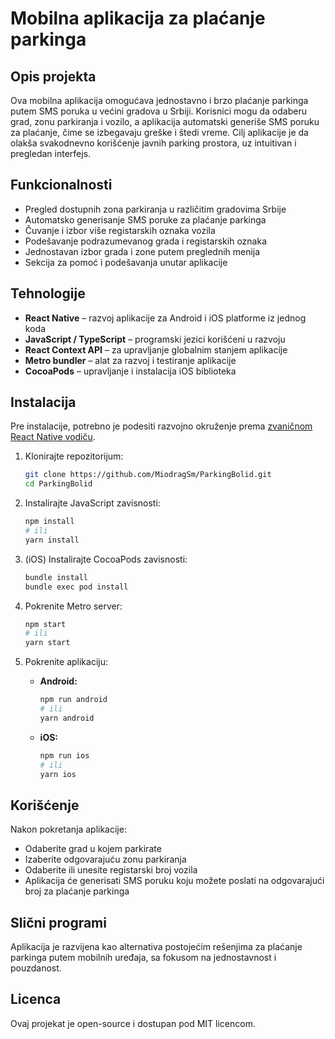 # Mobilna aplikacija za plaćanje parkinga

## Opis projekta
Ova mobilna aplikacija omogućava jednostavno i brzo plaćanje parkinga putem SMS poruka u većini gradova u Srbiji. Korisnici mogu da odaberu grad, zonu parkiranja i vozilo, a aplikacija automatski generiše SMS poruku za plaćanje, čime se izbegavaju greške i štedi vreme. Cilj aplikacije je da olakša svakodnevno korišćenje javnih parking prostora, uz intuitivan i pregledan interfejs.

## Funkcionalnosti
- Pregled dostupnih zona parkiranja u različitim gradovima Srbije
- Automatsko generisanje SMS poruke za plaćanje parkinga
- Čuvanje i izbor više registarskih oznaka vozila
- Podešavanje podrazumevanog grada i registarskih oznaka
- Jednostavan izbor grada i zone putem preglednih menija
- Sekcija za pomoć i podešavanja unutar aplikacije

## Tehnologije
- **React Native** – razvoj aplikacije za Android i iOS platforme iz jednog koda
- **JavaScript / TypeScript** – programski jezici korišćeni u razvoju
- **React Context API** – za upravljanje globalnim stanjem aplikacije
- **Metro bundler** – alat za razvoj i testiranje aplikacije
- **CocoaPods** – upravljanje i instalacija iOS biblioteka

## Instalacija
Pre instalacije, potrebno je podesiti razvojno okruženje prema [zvaničnom React Native vodiču](https://reactnative.dev/docs/environment-setup).

1. Klonirajte repozitorijum:
    ```bash
    git clone https://github.com/MiodragSm/ParkingBolid.git
    cd ParkingBolid
    ```

2. Instalirajte JavaScript zavisnosti:
    ```bash
    npm install
    # ili
    yarn install
    ```

3. (iOS) Instalirajte CocoaPods zavisnosti:
    ```bash
    bundle install
    bundle exec pod install
    ```

4. Pokrenite Metro server:
    ```bash
    npm start
    # ili
    yarn start
    ```

5. Pokrenite aplikaciju:
    - **Android:**
        ```bash
        npm run android
        # ili
        yarn android
        ```
    - **iOS:**
        ```bash
        npm run ios
        # ili
        yarn ios
        ```

## Korišćenje
Nakon pokretanja aplikacije:
- Odaberite grad u kojem parkirate
- Izaberite odgovarajuću zonu parkiranja
- Odaberite ili unesite registarski broj vozila
- Aplikacija će generisati SMS poruku koju možete poslati na odgovarajući broj za plaćanje parkinga

## Slični programi
Aplikacija je razvijena kao alternativa postojećim rešenjima za plaćanje parkinga putem mobilnih uređaja, sa fokusom na jednostavnost i pouzdanost.

## Licenca
Ovaj projekat je open-source i dostupan pod MIT licencom.
